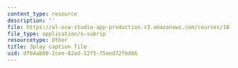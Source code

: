 ```yaml
---
content_type: resource
description: ''
file: https://ol-ocw-studio-app-production.s3.amazonaws.com/courses/18-06sc-linear-algebra-fall-2011/df64ab002cee82ad12f575eed72fbd66_pz3zyUO2gpM.srt
file_type: application/x-subrip
resourcetype: Other
title: 3play caption file
uid: df64ab00-2cee-82ad-12f5-75eed72fbd66
---
```

